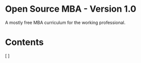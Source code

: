# Open Source MBA - Version 1.0

A mostly free MBA curriculum for the working professional.

# Contents

[ ]
